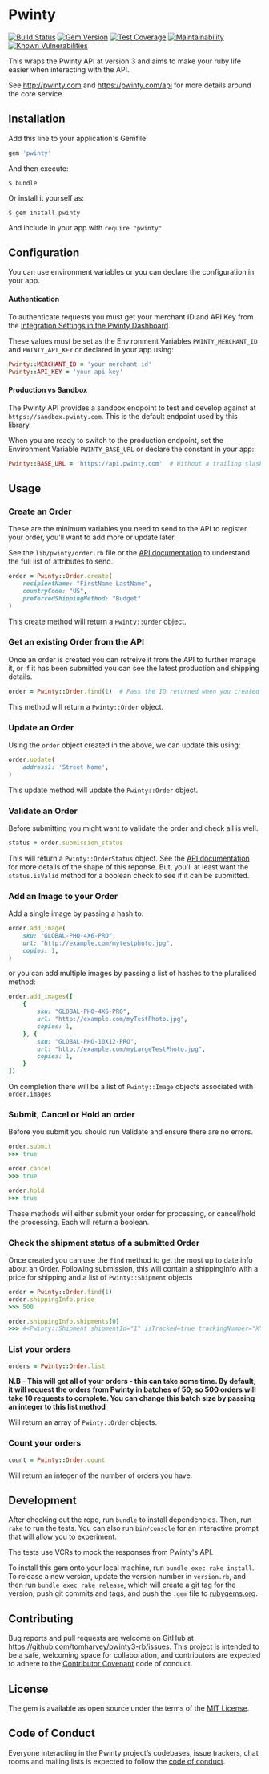 # Pwinty

[![Build Status](https://travis-ci.org/tomharvey/pwinty3-rb.svg?branch=master)](https://travis-ci.org/tomharvey/pwinty3-rb)
[![Gem Version](https://badge.fury.io/rb/pwinty.svg)](https://badge.fury.io/rb/pwinty)
[![Test Coverage](https://api.codeclimate.com/v1/badges/e92699eebe92f2db5758/test_coverage)](https://codeclimate.com/github/tomharvey/pwinty3-rb/test_coverage)
[![Maintainability](https://api.codeclimate.com/v1/badges/e92699eebe92f2db5758/maintainability)](https://codeclimate.com/github/tomharvey/pwinty3-rb/maintainability)
[![Known Vulnerabilities](https://snyk.io//test/github/tomharvey/pwinty3-rb/badge.svg?targetFile=Gemfile.lock)](https://snyk.io//test/github/tomharvey/pwinty3-rb?targetFile=Gemfile.lock)


This wraps the Pwinty API at version 3 and aims to make your ruby life easier
when interacting with the API.

See http://pwinty.com and https://pwinty.com/api for more details around the
core service.

## Installation

Add this line to your application's Gemfile:

``` ruby
gem 'pwinty'
```

And then execute:

    $ bundle

Or install it yourself as:

    $ gem install pwinty

 And include in your app with `require "pwinty"`

## Configuration
You can use environment variables or you can declare the configuration in your
app.

#### Authentication
To authenticate requests you must get your merchant ID and API Key from the
[Integration Settings in the Pwinty Dashboard](https://beta-dashboard.pwinty.com/settings/integrations).

These values must be set as the Environment Variables
`PWINTY_MERCHANT_ID` and `PWINTY_API_KEY`
or declared in your app using:

``` ruby
Pwinty::MERCHANT_ID = 'your merchant id'
Pwinty::API_KEY = 'your api key'
```

#### Production vs Sandbox
The Pwinty API provides a sandbox endpoint to test and develop against at
`https://sandbox.pwinty.com`. This is the default
endpoint used by this library.

When you are ready to switch to the production endpoint, set the
Environment Variable `PWINTY_BASE_URL` or declare the
constant in your app:

``` ruby
Pwinty::BASE_URL = 'https://api.pwinty.com'  # Without a trailing slash
```

## Usage

### Create an Order

These are the minimum variables you need to send to the API to register your
order, you'll want to add more or update later.

See the `lib/pwinty/order.rb` file or the
[API documentation](https://pwinty.com/api/#orders-create)
to understand the full list of attributes to send.

``` ruby
order = Pwinty::Order.create(
    recipientName: "FirstName LastName",
    countryCode: "US",
    preferredShippingMethod: "Budget"
)
```

This create method will return a `Pwinty::Order` object.

### Get an existing Order from the API

Once an order is created you can retreive it from the API to further manage it,
or if it has been submitted you can see the latest production and shipping details.

``` ruby
order = Pwinty::Order.find(1)  # Pass the ID returned when you created the Order
```

This method will return a `Pwinty::Order` object.

### Update an Order

Using the `order` object created in the above, we can update this using:

``` ruby
order.update(
    address1: 'Street Name',
)
```

This update method will update the `Pwinty::Order` object.

### Validate an Order

Before submitting you might want to validate the order and check all is well.

``` ruby
status = order.submission_status
```

This will return a `Pwinty::OrderStatus` object. See the
[API documentation](https://pwinty.com/api/#orders-validate)
for more details of the shape of this reponse. But, you'll at least want the
`status.isValid` method for a boolean
check to see if it can be submitted.

### Add an Image to your Order

Add a single image by passing a hash to:

``` ruby
order.add_image(
	sku: "GLOBAL-PHO-4X6-PRO",
	url: "http://example.com/mytestphoto.jpg",
	copies: 1,
)
```

or you can add multiple images by passing a list of hashes to the pluralised method:

``` ruby
order.add_images([
	{
		sku: "GLOBAL-PHO-4X6-PRO",
		url: "http://example.com/myTestPhoto.jpg",
		copies: 1,
	}, {
		sku: "GLOBAL-PHO-10X12-PRO",
		url: "http://example.com/myLargeTestPhoto.jpg",
		copies: 1,
	}
])
```

On completion there will be a list of `Pwinty::Image` objects associated with `order.images`


### Submit, Cancel or Hold an order

Before you submit you should run Validate and ensure there are no errors.

``` ruby
order.submit
>>> true

order.cancel
>>> true

order.hold
>>> true
```

These methods will either submit your order for processing, or cancel/hold the
processing. Each will return a boolean.

### Check the shipment status of a submitted Order

Once created you can use the `find` method to get the most up to date info about an Order.
Following submission, this will contain a shippingInfo with a price for shipping and 
a list of `Pwinty::Shipment` objects

``` ruby
order = Pwinty::Order.find(1)
order.shippingInfo.price
>>> 500

order.shippingInfo.shipments[0]
>>> #<Pwinty::Shipment shipmentId="1" isTracked=true trackingNumber="XYZ123456ABC" ...
```

### List your orders

``` ruby
orders = Pwinty::Order.list
```
**N.B - This will get all of your orders - this can take some time. By default, it will request the orders from Pwinty in batches of 50; so 500 orders will take 10 requests to complete. You can change this batch size by passing an integer to this list method** 

Will return an array of `Pwinty::Order` objects.

### Count your orders

``` ruby
count = Pwinty::Order.count
```
Will return an integer of the number of orders you have.



## Development

After checking out the repo, run `bundle` to install dependencies. Then, run
`rake` to run the tests. You can also run `bin/console` for an interactive
prompt that will allow you to experiment.

The tests use VCRs to mock the responses from Pwinty's API.

To install this gem onto your local machine, run `bundle exec rake install`.
To release a new version, update the version number in `version.rb`, and then
run `bundle exec rake release`, which will create a git tag for the version,
push git commits and tags, and push the `.gem` file to
[rubygems.org](https://rubygems.org).

## Contributing

Bug reports and pull requests are welcome on GitHub at
https://github.com/tomharvey/pwinty3-rb/issues. This project is intended to be
a safe, welcoming space for collaboration, and contributors are expected to
adhere to the [Contributor Covenant](http://contributor-covenant.org)
code of conduct.

## License

The gem is available as open source under the terms of the
[MIT License](https://opensource.org/licenses/MIT).

## Code of Conduct

Everyone interacting in the Pwinty project’s codebases, issue trackers, chat
rooms and mailing lists is expected to follow the
[code of conduct](https://github.com/tomharvey/pwinty3-rb/blob/master/CODE_OF_CONDUCT.md).
